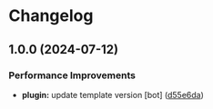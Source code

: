 # Changelog

## 1.0.0 (2024-07-12)


### Performance Improvements

* **plugin:** update template version [bot] ([d55e6da](https://github.com/kc-workspace/asdf-opentofu/commit/d55e6da6fae1c68cc62dcd6a147ab92da453a1c4))
